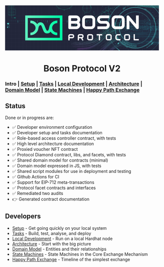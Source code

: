 [![banner](docs/images/banner.png)](https://bosonprotocol.io)

<h1 align="center">Boson Protocol V2</h1>

### Intro | [Setup](docs/setup.md) | [Tasks](docs/tasks.md) | [Local Development](docs/local-development.md) | [Architecture](docs/architecture.md) | [Domain Model](docs/domain.md) | [State Machines](docs/state-machines.md) | [Happy Path Exchange](happy-path-exchange.md)

## Status
Done or in progress are:

  - ✅ Developer environment configuration
  - ✅ Developer setup and tasks documentation
  - ✅ Role-based access controller contract, with tests
  - ✅ High level architecture documentation 
  - ✅ Proxied voucher NFT contract
  - ✅ Protocol Diamond contract, libs, and facets, with tests
  - ✅ Shared domain model for contracts (minimal)
  - ✅ Domain model expressed in JS, with tests
  - ✅ Shared script modules for use in deployment and testing
  - ✅ Github Actions for CI
  - ✅ Support for EIP-712 meta-transactions
  - ✅ Protocol facet contracts and interfaces
  - ✅ Remediated two audits
  - 👉 Generated contract documentation

## Developers
  - [Setup](docs/setup.md) - Get going quickly on your local system
  - [Tasks](docs/tasks.md) - Build, test, analyse, and deploy
  - [Local Development](docs/local-development.md) - Run on a local Hardhat node
  - [Architecture](docs/architecture.md) - Start with the big picture
  - [Domain Model](docs/domain.md) - Entities and their relationships
  - [State Machines](docs/state-machines.md) - State Machines in the Core Exchange Mechanism
  - [Happy Path Exchange](docs/happy-path-exchange.md) - Timeline of the simplest exchange